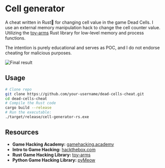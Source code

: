 # Cell generator

A cheat written in Rust🦀 for changing cell value in the game Dead Cells.
I use an external memory manipulation hack to change the cell counter value.
Utilizing the [toy-arms](https://github.com/pseuxide/toy-arms) Rust library for low-level memory and process functions.

The intention is purely educational and serves as POC, and I do not endorse cheating for malicious purposes.

![Final result]([http://url/to/img.png](https://i.imgur.com/ezthjMS.png))

## Usage

```bash
# Clone repo
git clone https://github.com/your-username/dead-cells-cheat.git
cd dead-cells-cheat
# Compile the Rust code
cargo build --release
# Run the executable:
./target/release/cell-generator-rs.exe
```

## Resources

- **Game Hacking Academy:** [gamehacking.academy](https://gamehacking.academy/about)
- **Intro to Game Hacking:** [hackthebox.com](https://www.hackthebox.com/blog/intro-to-gamepwn-aka-game-hacking)
- **Rust Game Hacking Library:** [toy-arms](https://github.com/pseuxide/toy-arms)
- **Python Game Hacking Library:** [pyMeow](https://github.com/qb-0/pyMeow)
